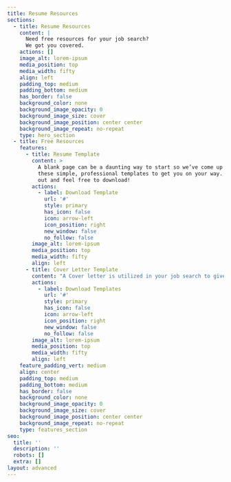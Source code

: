 ```yaml
---
title: Resume Resources
sections:
  - title: Resume Resources
    content: |
      Need free resources for your job search?
      We got you covered.
    actions: []
    image_alt: lorem-ipsum
    media_position: top
    media_width: fifty
    align: left
    padding_top: medium
    padding_bottom: medium
    has_border: false
    background_color: none
    background_image_opacity: 0
    background_image_size: cover
    background_image_position: center center
    background_image_repeat: no-repeat
    type: hero_section
  - title: Free Resources
    features:
      - title: Resume Template
        content: >
          A blank page can be a daunting way to start so we’ve come up with
          these simple, professional templates to get you on your way. Check it
          out and feel free to download!
        actions:
          - label: Download Template
            url: '#'
            style: primary
            has_icon: false
            icon: arrow-left
            icon_position: right
            new_window: false
            no_follow: false
        image_alt: lorem-ipsum
        media_position: top
        media_width: fifty
        align: left
      - title: Cover Letter Template
        content: "A Cover letter is utilized in your job search to give an introduction of who you are, what relevant experiences and skills you have, and passions you hold.\_\n"
        actions:
          - label: Download Templates
            url: '#'
            style: primary
            has_icon: false
            icon: arrow-left
            icon_position: right
            new_window: false
            no_follow: false
        image_alt: lorem-ipsum
        media_position: top
        media_width: fifty
        align: left
    feature_padding_vert: medium
    align: center
    padding_top: medium
    padding_bottom: medium
    has_border: false
    background_color: none
    background_image_opacity: 0
    background_image_size: cover
    background_image_position: center center
    background_image_repeat: no-repeat
    type: features_section
seo:
  title: ''
  description: ''
  robots: []
  extra: []
layout: advanced
---
```

